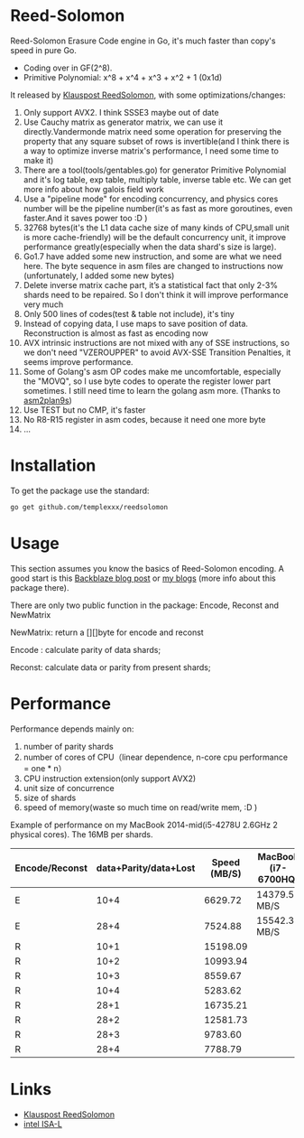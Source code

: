 # Reed-Solomon

Reed-Solomon Erasure Code engine in Go, it's much faster than copy's speed in pure Go.

 * Coding over in GF(2^8).
 * Primitive Polynomial: x^8 + x^4 + x^3 + x^2 + 1 (0x1d)

It released by  [Klauspost ReedSolomon](https://github.com/klauspost/reedsolomon), with some optimizations/changes:

1. Only support AVX2. I think SSSE3 maybe out of date
2. Use Cauchy matrix as generator matrix, we can use it directly.Vandermonde matrix need some operation for preserving the 
property that any square subset of rows is invertible(and I think there is a way to optimize inverse matrix's performance, I need some time to make it)
3. There are a tool(tools/gentables.go) for generator Primitive Polynomial and it's log table, exp table, multiply table,
inverse table etc. We can get more info about how galois field work
4. Use a "pipeline mode" for encoding concurrency,
and physics cores number will be the pipeline number(it's as fast as more goroutines, even faster.And it saves power too :D )
5. 32768 bytes(it's the L1 data cache size of many kinds of CPU,small unit is more cache-friendly) will be the default concurrency unit,
   it improve performance greatly(especially when the data shard's size is large).
6. Go1.7 have added some new instruction, and some are what we need here. The byte sequence in asm files are changed to
instructions now (unfortunately, I added some new bytes)
7. Delete inverse matrix cache part, it’s a statistical fact that only 2-3% shards need to be repaired.
So I don't think it will improve performance very much
8. Only 500 lines of codes(test & table not include), it's tiny
9. Instead of copying data, I use maps to save position of data. Reconstruction is almost as fast as encoding now
10. AVX intrinsic instructions are not mixed with any of SSE instructions, so we don't need "VZEROUPPER" to avoid AVX-SSE Transition Penalties,
it seems improve performance.
11. Some of Golang's asm OP codes make me uncomfortable, especially the "MOVQ", so I use byte codes to operate the register lower part sometimes.
I still need time to learn the golang asm more. (Thanks to [asm2plan9s](https://github.com/fwessels/asm2plan9s))
12. Use TEST but no CMP, it's faster
13. No R8-R15 register in asm codes, because it need one more byte
14. ...

# Installation
To get the package use the standard:
```bash
go get github.com/templexxx/reedsolomon
```

# Usage

This section assumes you know the basics of Reed-Solomon encoding. A good start is this [Backblaze blog post](https://www.backblaze.com/blog/reed-solomon/) or [my blogs](http://templex.xyz) (more info about this package there).

There are only two public function in the package: Encode, Reconst and NewMatrix

NewMatrix: return a [][]byte for encode and reconst

Encode : calculate parity of data shards;

Reconst: calculate data or parity from present shards;

# Performance
Performance depends mainly on:

1. number of parity shards
2. number of cores of CPU（linear dependence, n-core cpu performance = one * n）
3. CPU instruction extension(only support AVX2)
4. unit size of concurrence
5. size of shards
6. speed of memory(waste so much time on read/write mem, :D )

Example of performance on my MacBook 2014-mid(i5-4278U 2.6GHz 2 physical cores). The 16MB per shards.

| Encode/Reconst | data+Parity/data+Lost    | Speed (MB/S) | MacBook (i7-6700HQ)|
|----------------|--------------------------|--------------|--------------------|
|      E         | 10+4       |6629.72  | 14379.51 MB/S|
| E              | 28+4       | 7524.88  | 15542.39 MB/S|
| R              | 10+1       | 15198.09 |
| R              | 10+2       | 10993.94  |
| R              | 10+3       | 8559.67  |
| R              | 10+4      | 5283.62  |
| R              | 28+1 | 16735.21  |
| R              | 28+2 | 12581.73  |
| R              | 28+3 | 9783.60  |
| R              | 28+4 | 7788.79  |

# Links
* [Klauspost ReedSolomon](https://github.com/klauspost/reedsolom)
* [intel ISA-L](https://github.com/01org/isa-l)
